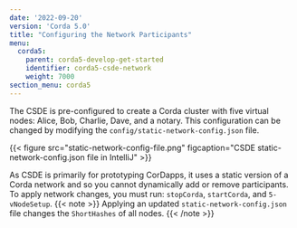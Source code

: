```yaml
---
date: '2022-09-20'
version: 'Corda 5.0'
title: "Configuring the Network Participants"
menu:
  corda5:
    parent: corda5-develop-get-started
    identifier: corda5-csde-network
    weight: 7000
section_menu: corda5
---
```

The CSDE is pre-configured to create a Corda cluster with five virtual nodes: Alice, Bob, Charlie, Dave, and a notary.
This configuration can be changed by modifying the `config/static-network-config.json` file.

{{< figure src="static-network-config-file.png" figcaption="CSDE static-network-config.json file in IntelliJ" >}}

As CSDE is primarily for prototyping CorDapps, it uses a static version of a Corda network and so you cannot dynamically add or remove participants. To apply network changes, you must run: `stopCorda`, `startCorda`, and `5-vNodeSetup`.
{{< note >}}
Applying an updated `static-network-config.json` file changes the `ShortHashes` of all nodes.
{{< /note >}}
